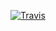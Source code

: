 [![Travis][build-badge]][build]

[build-badge]: https://img.shields.io/travis/Puhnatiy/e1/master.png?style=flat-square
[build]: https://travis-ci.org/github/Puhnatiy/e1
